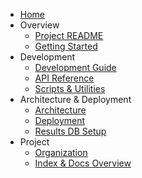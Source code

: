 - [Home](index.md)
- Overview
  - [Project README](PROJECT_README.md)
  - [Getting Started](GETTING_STARTED.md)
- Development
  - [Development Guide](DEVELOPMENT.md)
  - [API Reference](API.md)
  - [Scripts & Utilities](SCRIPTS.md)
- Architecture & Deployment
  - [Architecture](ARCHITECTURE.md)
  - [Deployment](DEPLOYMENT.md)
  - [Results DB Setup](RESULTS_DB_SETUP.md)
- Project
  - [Organization](ORGANIZATION.md)
  - [Index & Docs Overview](index.md)
